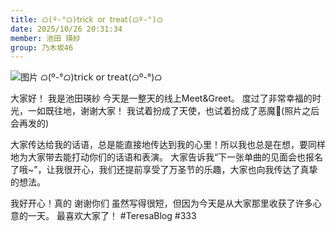 ```yaml
---
title: ᜊ(º-°ᜊ)𝗍𝗋𝗂𝖼𝗄 𝗈𝗋 𝗍𝗋𝖾𝖺𝗍(ᜊº-°)ᜊ
date: 2025/10/26 20:31:34
member: 池田 瑛紗
group: 乃木坂46
---
```


![图片](https://www.nogizaka46.com/files/46/diary/n46/MEMBER/moblog/202510/mobLD8m7J.png)
ᜊ(º-°ᜊ)𝗍𝗋𝗂𝖼𝗄 𝗈𝗋 𝗍𝗋𝖾𝖺𝗍(ᜊº-°)ᜊ

大家好！
我是池田瑛紗
今天是一整天的线上Meet&Greet。
度过了非常幸福的时光，一如既往地，谢谢大家！
我试着扮成了天使，也试着扮成了恶魔🤭(照片之后会再发的)

大家传达给我的话语，总是能直接地传达到我的心里！所以我也总是在想，要同样地为大家带去能打动你们的话语和表演。
大家告诉我“下一张单曲的见面会也报名了哦~”，让我很开心，我们还提前享受了万圣节的乐趣，大家也向我传达了真挚的想法。

我好开心！真的
谢谢你们
虽然写得很短，但因为今天是从大家那里收获了许多心意的一天。
最喜欢大家了！
#TeresaBlog #333